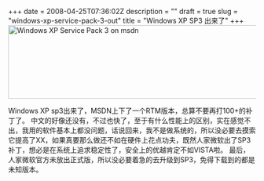 +++
date = 2008-04-25T07:36:02Z
description = ""
draft = true
slug = "windows-xp-service-pack-3-out"
title = "Windows XP SP3 出来了"
+++
<img src="/xp-sp3.png" alt="Windows XP Service Pack 3 on msdn" title="xp-sp3" width="520" height="150" />
<p>Windows XP sp3出来了，MSDN上下了一个RTM版本，总算不要再打100+的补丁了。 
中文的好像还没有，不过也快了，至于有什么性能上的区别，实在感觉不出，我用的软件基本上都没问题，话说回来，我不是做系统的，所以没必要去摸索它提高了XX，如果真要那么做还不如在硬件上花点功夫，既然人家微软出了SP3补丁，想必是在系统上追求稳定性了，安全上的优越肯定不如VISTA啦。
最后，人家微软官方未放出正式版，所以没必要着急的去升级到SP3，免得下载到的都是未知版本。</p>
